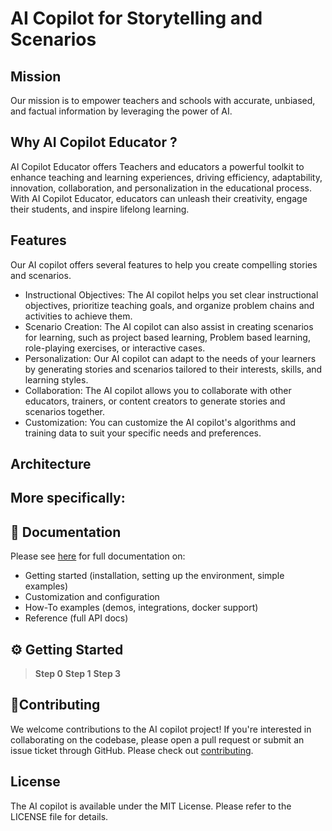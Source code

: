 # AI Copilot for Storytelling and Scenarios

## Mission
Our mission is to empower teachers and schools with accurate, unbiased, and factual information by leveraging the power of AI.


## Why AI Copilot Educator ?
 AI Copilot Educator offers Teachers and educators a powerful toolkit to enhance teaching and learning experiences, driving efficiency, adaptability, innovation, collaboration, and personalization in the educational process. With AI Copilot Educator, educators can unleash their creativity, engage their students, and inspire lifelong learning.
 
## Features
Our AI copilot offers several features to help you create compelling stories and scenarios.
- Instructional Objectives: The AI copilot helps you set clear instructional objectives, prioritize teaching goals, and organize problem chains and activities to achieve them.
- Scenario Creation: The AI copilot can also assist in creating scenarios for learning, such as project based learning, Problem based learning, role-playing exercises, or interactive cases.
- Personalization: Our AI copilot can adapt to the needs of your learners by generating stories and scenarios tailored to their interests, skills, and learning styles.
- Collaboration: The AI copilot allows you to collaborate with other educators, trainers, or content creators to generate stories and scenarios together.
- Customization: You can customize the AI copilot's algorithms and training data to suit your specific needs and preferences.


## Architecture

More specifically:
- 
## 📖 Documentation
Please see [here](https://docs.url.com/getting-started) for full documentation on:

- Getting started (installation, setting up the environment, simple examples)
- Customization and configuration
- How-To examples (demos, integrations, docker support)
- Reference (full API docs)

## ⚙️ Getting Started
> **Step 0**
> **Step 1**
> **Step 3**

## 🚀Contributing
We welcome contributions to the AI copilot project! If you're interested in collaborating on the codebase, please open a pull request or submit an issue ticket through GitHub.
Please check out [contributing](CONTRIBUTING.md).


## License

The AI copilot is available under the MIT License. Please refer to the LICENSE file for details.
